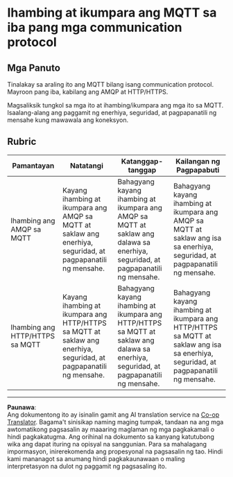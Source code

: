 <!--
CO_OP_TRANSLATOR_METADATA:
{
  "original_hash": "0d4033cdd7b5b5475c63770102e38480",
  "translation_date": "2025-08-28T00:28:19+00:00",
  "source_file": "1-getting-started/lessons/4-connect-internet/assignment.md",
  "language_code": "tl"
}
-->
# Ihambing at ikumpara ang MQTT sa iba pang mga communication protocol

## Mga Panuto

Tinalakay sa araling ito ang MQTT bilang isang communication protocol. Mayroon pang iba, kabilang ang AMQP at HTTP/HTTPS.

Magsaliksik tungkol sa mga ito at ihambing/ikumpara ang mga ito sa MQTT. Isaalang-alang ang paggamit ng enerhiya, seguridad, at pagpapanatili ng mensahe kung mawawala ang koneksyon.

## Rubric

| Pamantayan | Natatangi | Katanggap-tanggap | Kailangan ng Pagpapabuti |
| ---------- | --------- | ----------------- | ------------------------ |
| Ihambing ang AMQP sa MQTT | Kayang ihambing at ikumpara ang AMQP sa MQTT at saklaw ang enerhiya, seguridad, at pagpapanatili ng mensahe. | Bahagyang kayang ihambing at ikumpara ang AMQP sa MQTT at saklaw ang dalawa sa enerhiya, seguridad, at pagpapanatili ng mensahe. | Bahagyang kayang ihambing at ikumpara ang AMQP sa MQTT at saklaw ang isa sa enerhiya, seguridad, at pagpapanatili ng mensahe. |
| Ihambing ang HTTP/HTTPS sa MQTT | Kayang ihambing at ikumpara ang HTTP/HTTPS sa MQTT at saklaw ang enerhiya, seguridad, at pagpapanatili ng mensahe. | Bahagyang kayang ihambing at ikumpara ang HTTP/HTTPS sa MQTT at saklaw ang dalawa sa enerhiya, seguridad, at pagpapanatili ng mensahe. | Bahagyang kayang ihambing at ikumpara ang HTTP/HTTPS sa MQTT at saklaw ang isa sa enerhiya, seguridad, at pagpapanatili ng mensahe. |

---

**Paunawa**:  
Ang dokumentong ito ay isinalin gamit ang AI translation service na [Co-op Translator](https://github.com/Azure/co-op-translator). Bagama't sinisikap naming maging tumpak, tandaan na ang mga awtomatikong pagsasalin ay maaaring maglaman ng mga pagkakamali o hindi pagkakatugma. Ang orihinal na dokumento sa kanyang katutubong wika ang dapat ituring na opisyal na sanggunian. Para sa mahalagang impormasyon, inirerekomenda ang propesyonal na pagsasalin ng tao. Hindi kami mananagot sa anumang hindi pagkakaunawaan o maling interpretasyon na dulot ng paggamit ng pagsasaling ito.